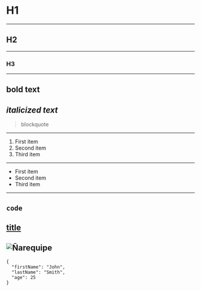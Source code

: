 # H1
---
## H2
---
### H3
---
**bold text**
---
*italicized text*
---
> blockquote
---
1. First item
2. Second item
3. Third item
---
- First item
- Second item
- Third item
---
`code`
---
[title](https://www.example.com)
---
![Ñarequipe](https://misrecetascolombia.com/wp-content/uploads/2020/12/Arequipe-Colombiano.jpg)
---
```
{
  "firstName": "John",
  "lastName": "Smith",
  "age": 25
}
```